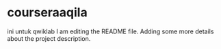 # courseraaqila
ini untuk qwiklab
I am editing the README file. Adding some more details about the project description.
